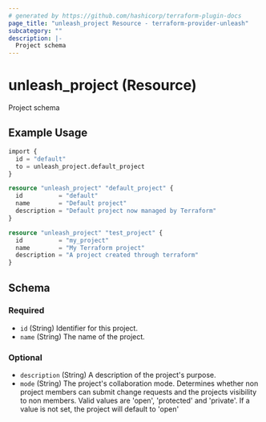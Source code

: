 ```yaml
---
# generated by https://github.com/hashicorp/terraform-plugin-docs
page_title: "unleash_project Resource - terraform-provider-unleash"
subcategory: ""
description: |-
  Project schema
---
```


# unleash_project (Resource)

Project schema

## Example Usage

```terraform
import {
  id = "default"
  to = unleash_project.default_project
}

resource "unleash_project" "default_project" {
  id          = "default"
  name        = "Default project"
  description = "Default project now managed by Terraform"
}

resource "unleash_project" "test_project" {
  id          = "my_project"
  name        = "My Terraform project"
  description = "A project created through terraform"
}
```

<!-- schema generated by tfplugindocs -->
## Schema

### Required

- `id` (String) Identifier for this project.
- `name` (String) The name of the project.

### Optional

- `description` (String) A description of the project's purpose.
- `mode` (String) The project's collaboration mode. Determines whether non project members can submit change requests and the projects visibility to non members. Valid values are 'open', 'protected' and 'private'. If a value is not set, the project will default to 'open'
